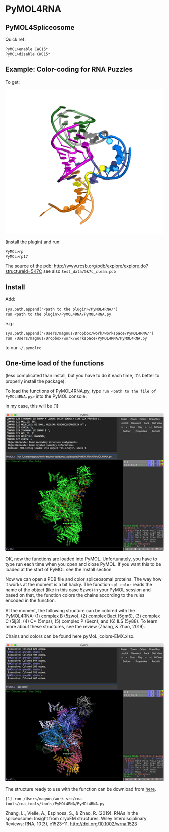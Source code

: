 PyMOL4RNA
=========

## PyMOL4Spliceosome

Quick ref:

	PyMOL>enable CWC15*
	PyMOL>disable CWC15*

## Example: Color-coding for RNA Puzzles

To get:


![rna](doc/rna.png)

(install the plugin) and run:

	PyMOL>rp
	PyMOL>rp17

The source of the pdb: <http://www.rcsb.org/pdb/explore/explore.do?structureId=5K7C> see also `test_data/5k7c_clean.pdb`

## Install


Add:

    sys.path.append('<path to the plugin>/PyMOL4RNA/')
    run <path to the plugin>/PyMOL4RNA/PyMOL4RNA.py

e.g.:

    sys.path.append('/Users/magnus/Dropbox/work/workspace/PyMOL4RNA/')
    run /Users/magnus/Dropbox/work/workspace/PyMOL4RNA/PyMOL4RNA.py

to our `~/.pymolrc`

## One-time load of the functions
(less complicated than install, but you have to do it each time, it's better to properly install the package).

To load the functions of PyMOL4RNA.py, type `run <path to the file of PyMOL4RNA.py>` into the PyMOL console. 

In my case, this will be [1]:

![rna](doc/run.png)

OK, now the functions are loaded into PyMOL. Unfortunately, you have to type run each time when you open and close PyMOL. If you want this to be loaded at the start of PyMOL see the Install section.

Now we can open a PDB file and color spliceosomal proteins. The way how it works at the moment is a bit hacky. The function `spl color` reads the name of the object (like in this case 5zwo) in your PyMOL session and based on that, the function colors the chains according to the rules encoded in the function. 

At the moment, the following structure can be colored with the PyMOL4RNA: (1) complex B (5zwo), (2) complex Bact (5gm6), (3) complex C (5lj3), (4) C* (5mps), (5) complex P (6exn), and (6) ILS (5y88). To learn more about these structures, see the review (Zhang, & Zhao, 2019).

Chains and colors can be found here pyMoL_colors-EMX.xlsx.

![rna](doc/spl.png)

The structure ready to use with the function can be download from [here](https://www.dropbox.com/s/jz4qoqu6p8mfhof/spls.zip?dl=0).

    [1] run /Users/magnus/work-src/rna-tools/rna_tools/tools/PyMOL4RNA/PyMOL4RNA.py

Zhang, L., Vielle, A., Espinosa, S., & Zhao, R. (2019). RNAs in the spliceosome: Insight from cryoEM structures. Wiley Interdisciplinary Reviews: RNA, 10(3), e1523–11. http://doi.org/10.1002/wrna.1523
